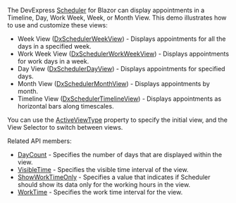 The DevExpress [Scheduler](https://docs.devexpress.com/Blazor/DevExpress.Blazor.DxScheduler) for Blazor can display appointments in a Timeline, Day, Work Week, Week, or Month View. This demo illustrates how to use and customize these views:


*   Week View ([DxSchedulerWeekView](https://docs.devexpress.com/Blazor/DevExpress.Blazor.DxSchedulerWeekView)) - Displays appointments for all the days in a specified week.
*   Work Week View ([DxSchedulerWorkWeekView](https://docs.devexpress.com/Blazor/DevExpress.Blazor.DxSchedulerWorkWeekView)) - Displays appointments for work days in a week.
*   Day View ([DxSchedulerDayView](https://docs.devexpress.com/Blazor/DevExpress.Blazor.DxSchedulerDayView)) - Displays appointments for specified days.
*   Month View ([DxSchedulerMonthView](https://docs.devexpress.com/Blazor/DevExpress.Blazor.DxSchedulerMonthView)) - Displays appointments by month.
*   Timeline View ([DxSchedulerTimelineView](https://docs.devexpress.com/Blazor/DevExpress.Blazor.DxSchedulerTimelineView)) - Displays appointments as horizontal bars along timescales.

You can use the [ActiveViewType](https://docs.devexpress.com/Blazor/DevExpress.Blazor.DxScheduler.ActiveViewType) property to specify the initial view, and the View Selector to switch between views.

Related API members:

*   [DayCount](https://docs.devexpress.com/Blazor/DevExpress.Blazor.Base.DxSchedulerDayViewBase.DayCount) - Specifies the number of days that are displayed within the view.
*   [VisibleTime](https://docs.devexpress.com/Blazor/DevExpress.Blazor.Base.DxSchedulerDayViewBase.VisibleTime) - Specifies the visible time interval of the view.
*   [ShowWorkTimeOnly](https://docs.devexpress.com/Blazor/DevExpress.Blazor.Base.DxSchedulerDayViewBase.ShowWorkTimeOnly) - Specifies a value that indicates if Scheduler should show its data only for the working hours in the view.
*   [WorkTime](https://docs.devexpress.com/Blazor/DevExpress.Blazor.Base.DxSchedulerDayViewBase.WorkTime) - Specifies the work time interval for the view.
